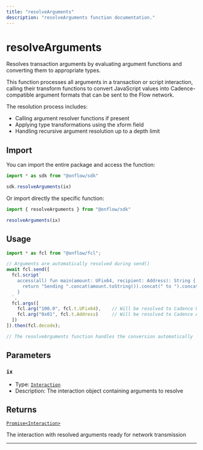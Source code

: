 ```yaml
---
title: "resolveArguments"
description: "resolveArguments function documentation."
---
```


<!-- THIS DOCUMENT IS AUTO-GENERATED FROM [onflow/sdk/src/resolve/resolve-arguments.ts](https://github.com/onflow/fcl-js/tree/master/packages/sdk/src/resolve/resolve-arguments.ts). DO NOT EDIT MANUALLY -->

# resolveArguments

Resolves transaction arguments by evaluating argument functions and converting them to appropriate types.

This function processes all arguments in a transaction or script interaction, calling their transform functions
to convert JavaScript values into Cadence-compatible argument formats that can be sent to the Flow network.

The resolution process includes:
- Calling argument resolver functions if present
- Applying type transformations using the xform field
- Handling recursive argument resolution up to a depth limit

## Import

You can import the entire package and access the function:

```typescript
import * as sdk from "@onflow/sdk"

sdk.resolveArguments(ix)
```

Or import directly the specific function:

```typescript
import { resolveArguments } from "@onflow/sdk"

resolveArguments(ix)
```

## Usage

```typescript
import * as fcl from "@onflow/fcl";

// Arguments are automatically resolved during send()
await fcl.send([
  fcl.script`
    access(all) fun main(amount: UFix64, recipient: Address): String {
      return "Sending ".concat(amount.toString()).concat(" to ").concat(recipient.toString())
    }
  `,
  fcl.args([
    fcl.arg("100.0", fcl.t.UFix64),    // Will be resolved to Cadence UFix64
    fcl.arg("0x01", fcl.t.Address)     // Will be resolved to Cadence Address
  ])
]).then(fcl.decode);

// The resolveArguments function handles the conversion automatically
```

## Parameters

### `ix` 


- Type: [`Interaction`](../types#interaction)
- Description: The interaction object containing arguments to resolve


## Returns

[`Promise<Interaction>`](../types#interaction)


The interaction with resolved arguments ready for network transmission

---